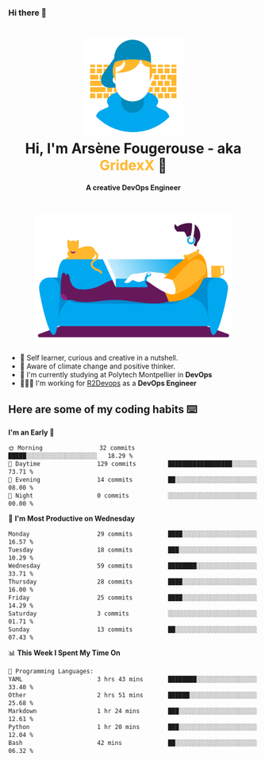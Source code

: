 ### Hi there 👋

<!--
**GridexX/gridexx** is a ✨ _special_ ✨ repository because its `README.md` (this file) appears on your GitHub profile.

Here are some ideas to get you started:

- 🔭 I’m currently working on ...
- 🌱 I’m currently learning ...
- 👯 I’m looking to collaborate on ...
- 🤔 I’m looking for help with ...
- 💬 Ask me about ...
- 📫 How to reach me: ...
- 😄 Pronouns: ...
- ⚡ Fun fact: ...
-->


<!-- Header -->
<h1 align="center">
  <img src="./images/user_profile.png" width="200">
  <br>
  Hi, I'm Arsène Fougerouse - aka <span style="color:#ffb72e">GridexX</span> 👋
</h1>


<p align="center">
  <b>A creative DevOps Engineer </b>
</p>
<br/>
<p align="center">
  <img src="./images/man_couch.png" width="400">
</p>

- 🎨 Self learner, curious and creative in a nutshell. 
- 🌱 Aware of climate change and positive thinker.
- 📕 I'm currently studying at Polytech Montpellier in **DevOps**
- 👨🏻‍💻 I'm working for [R2Devops](https://r2devops.io) as a **DevOps Engineer**


## Here are some of my coding habits ⌨️

<!-- Add a section about tech and Ops stack
  Like this one : https://github.com/Xanthus58#-tech-stack
-->
<!--START_SECTION:waka-->
**I'm an Early 🐤** 

```text
🌞 Morning                32 commits          █████░░░░░░░░░░░░░░░░░░░░   18.29 % 
🌆 Daytime                129 commits         ██████████████████░░░░░░░   73.71 % 
🌃 Evening                14 commits          ██░░░░░░░░░░░░░░░░░░░░░░░   08.00 % 
🌙 Night                  0 commits           ░░░░░░░░░░░░░░░░░░░░░░░░░   00.00 % 
```
📅 **I'm Most Productive on Wednesday** 

```text
Monday                   29 commits          ████░░░░░░░░░░░░░░░░░░░░░   16.57 % 
Tuesday                  18 commits          ███░░░░░░░░░░░░░░░░░░░░░░   10.29 % 
Wednesday                59 commits          ████████░░░░░░░░░░░░░░░░░   33.71 % 
Thursday                 28 commits          ████░░░░░░░░░░░░░░░░░░░░░   16.00 % 
Friday                   25 commits          ████░░░░░░░░░░░░░░░░░░░░░   14.29 % 
Saturday                 3 commits           ░░░░░░░░░░░░░░░░░░░░░░░░░   01.71 % 
Sunday                   13 commits          ██░░░░░░░░░░░░░░░░░░░░░░░   07.43 % 
```


📊 **This Week I Spent My Time On** 

```text
💬 Programming Languages: 
YAML                     3 hrs 43 mins       ████████░░░░░░░░░░░░░░░░░   33.40 % 
Other                    2 hrs 51 mins       ██████░░░░░░░░░░░░░░░░░░░   25.68 % 
Markdown                 1 hr 24 mins        ███░░░░░░░░░░░░░░░░░░░░░░   12.61 % 
Python                   1 hr 20 mins        ███░░░░░░░░░░░░░░░░░░░░░░   12.04 % 
Bash                     42 mins             ██░░░░░░░░░░░░░░░░░░░░░░░   06.32 % 
```


<!--END_SECTION:waka-->
